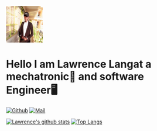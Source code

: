 

<!-- ![My Profile](me.jpg?raw=true "My Profile")  -->
<img src="me.jpg" height="100" width="100" border-radius="50%">



# Hello I am Lawrence Langat a mechatronic🤖 and software Engineer🖥️ 
[![Github](https://img.shields.io/github/followers/LawrenceEgr?label=Follow&style=social)](https://github.com/lawrenceegr)
[![Mail](https://img.shields.io/badge/-LawrenceEgr-gray?style=flat-square&logo=gmail&logoColor=red&link=)](mailto:lawrencelangatmi@gmail.com)


[![Lawrence's github stats](https://github-readme-stats.vercel.app/api?username=LawrenceEgr&show_icons=true&count_private=true&theme=tokyonight)](https://github.com/anuraghazra/github-readme-stats) 
[![Top Langs](https://github-readme-stats.vercel.app/api/top-langs/?username=LawrenceEgr&langs_count=6&layout=compact)](https://github.com/anuraghazra/github-readme-stats) 

